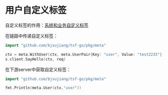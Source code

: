 # 用户自定义标签
自定义标签的作用：[系统和业务自定义标签](https://cloud.tencent.com/document/product/649/34136)

在链路中传递自定义标签：
```go
import "github.com/bjxujiang/tsf-go/pkg/meta"

ctx = meta.WithUser(ctx, meta.UserPair{Key: "user", Value: "test2233"})
s.client.SayHello(ctx, req)
```
在下游server中获取自定义标签：
```go
import "github.com/bjxujiang/tsf-go/pkg/meta"

fmt.Println(meta.User(ctx,"user"))
```